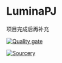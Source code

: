 # LuminaPJ

项目完成后再补充

[![Quality gate](https://sonarcloud.io/api/project_badges/quality_gate?project=LuminaPJ_lumina-server)](https://sonarcloud.io/summary/new_code?id=LuminaPJ_lumina-server)

[![Sourcery](https://img.shields.io/badge/Sourcery-enabled-brightgreen)](https://sourcery.ai)

